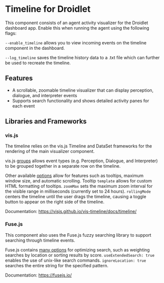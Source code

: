 # Timeline for Droidlet

This component consists of an agent activity visualizer for the Droidlet dashboard app. Enable this when running the
agent using the following flags:

`--enable_timeline` allows you to view incoming events on the timeline component in the dashboard.

`--log_timeline` saves the timeline history data to a .txt file which can further be used to recreate the timeline.

## Features

- A scrollable, zoomable timeline visualizer that can display perception, dialogue, and interpreter events
- Supports search functionality and shows detailed activity panes for each event

## Libraries and Frameworks

### vis.js

The timeline relies on the vis.js Timeline and DataSet frameworks for the rendering of the main visualizer component.

vis.js [groups](https://visjs.github.io/vis-timeline/docs/timeline/#groups) allows event types (e.g. Perception, Dialogue, and Interpreter) to be grouped together in a separate row on the timeline.

Other available [options](https://visjs.github.io/vis-timeline/docs/timeline/#Configuration_Options) allow for features such as tooltips, maximum window size, and automatic scrolling. Tooltip `template` allows for custom HTML formatting of tooltips. `zoomMax` sets the maximum zoom interval for the visible range in milliseconds (currently set to 24 hours). `rollingMode` centers the timeline until the user drags the timeline, causing a toggle button to appear on the right side of the timeline.

Documentation: https://visjs.github.io/vis-timeline/docs/timeline/

### Fuse.js

This component also uses the Fuse.js fuzzy searching library to support searching through timeline events.

Fuse.js contains [many options](https://fusejs.io/api/options.html) for optimizing search, such as weighting searches by location or sorting results by score. `useExtendedSearch: true` enables the use of unix-like search commands. `ignoreLocation: true` searches the entire string for the specified pattern.

Documentation: https://fusejs.io/
